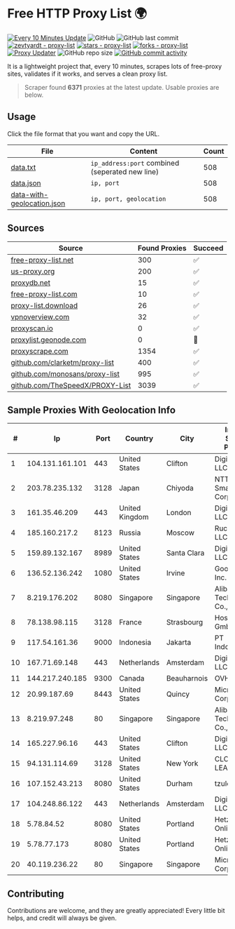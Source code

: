 
# Free HTTP Proxy List 🌍

[![Every 10 Minutes Update](https://github.com/mertguvencli/http-proxy-list/actions/workflows/main.yml/badge.svg?branch=main)](https://github.com/mertguvencli/http-proxy-list/actions/workflows/main.yml)
![GitHub](https://img.shields.io/github/license/mertguvencli/http-proxy-list)
![GitHub last commit](https://img.shields.io/github/last-commit/mertguvencli/http-proxy-list)
[![zevtyardt - proxy-list](https://img.shields.io/static/v1?label=zevtyardt&message=proxy-list&color=blue&logo=github)](https://github.com/zevtyardt/proxy-list "Go to GitHub repo")
[![stars - proxy-list](https://img.shields.io/github/stars/zevtyardt/proxy-list?style=social)](https://github.com/zevtyardt/proxy-list)
[![forks - proxy-list](https://img.shields.io/github/forks/zevtyardt/proxy-list?style=social)](https://github.com/zevtyardt/proxy-list)
[![Proxy Updater](https://github.com/zevtyardt/proxy-list/workflows/Proxy%20Updater/badge.svg)](https://github.com/zevtyardt/proxy-list/actions?query=workflow:"Proxy+Updater")
![GitHub repo size](https://img.shields.io/github/repo-size/zevtyardt/proxy-list)
[![GitHub commit activity](https://img.shields.io/github/commit-activity/m/zevtyardt/proxy-list?logo=commits)](https://github.com/zevtyardt/proxy-list/commits/main)

It is a lightweight project that, every 10 minutes, scrapes lots of free-proxy sites, validates if it works, and serves a clean proxy list.

> Scraper found **6371** proxies at the latest update. Usable proxies are below.

## Usage

Click the file format that you want and copy the URL.

|File|Content|Count|
|----|-------|-----|
|[data.txt](https://raw.githubusercontent.com/mertguvencli/http-proxy-list/main/proxy-list/data.txt)|`ip_address:port` combined (seperated new line)|508|
|[data.json](https://raw.githubusercontent.com/mertguvencli/http-proxy-list/main/proxy-list/data.json)|`ip, port`|508|
|[data-with-geolocation.json](https://raw.githubusercontent.com/mertguvencli/http-proxy-list/main/proxy-list/data-with-geolocation.json)|`ip, port, geolocation`|508|

## Sources

|Source|Found Proxies|Succeed|
|------|-------------|-------|
|[free-proxy-list.net](https://free-proxy-list.net)|300|✅|
|[us-proxy.org](https://www.us-proxy.org)|200|✅|
|[proxydb.net](http://proxydb.net)|15|✅|
|[free-proxy-list.com](https://free-proxy-list.com/?page=&port=&type%5B%5D=http&type%5B%5D=https&up_time=0&search=Search)|10|✅|
|[proxy-list.download](https://www.proxy-list.download/HTTP)|26|✅|
|[vpnoverview.com](https://vpnoverview.com/privacy/anonymous-browsing/free-proxy-servers)|32|✅|
|[proxyscan.io](https://www.proxyscan.io)|0|✅|
|[proxylist.geonode.com](https://proxylist.geonode.com/api/proxy-list?limit=300&page=1&sort_by=lastChecked&sort_type=desc&protocols=http,https)|0|🚫|
|[proxyscrape.com](https://api.proxyscrape.com/v2/?request=displayproxies&protocol=http&timeout=10000&country=all&ssl=all&anonymity=all)|1354|✅|
|[github.com/clarketm/proxy-list](https://raw.githubusercontent.com/clarketm/proxy-list/master/proxy-list-raw.txt)|400|✅|
|[github.com/monosans/proxy-list](https://raw.githubusercontent.com/monosans/proxy-list/main/proxies/http.txt)|995|✅|
|[github.com/TheSpeedX/PROXY-List](https://raw.githubusercontent.com/TheSpeedX/PROXY-List/master/http.txt)|3039|✅|


## Sample Proxies With Geolocation Info

|#|Ip|Port|Country|City|Internet Service Provider|
|-|--|----|-------|----|-------------------------|
|1|104.131.161.101|443|United States|Clifton|DigitalOcean, LLC|
|2|203.78.235.132|3128|Japan|Chiyoda|NTT SmartConnect Corporation|
|3|161.35.46.209|443|United Kingdom|London|DigitalOcean, LLC|
|4|185.160.217.2|8123|Russia|Moscow|Rucomtech LLC|
|5|159.89.132.167|8989|United States|Santa Clara|DigitalOcean, LLC|
|6|136.52.136.242|1080|United States|Irvine|Google Fiber Inc.|
|7|8.219.176.202|8080|Singapore|Singapore|Alibaba (US) Technology Co., Ltd.|
|8|78.138.98.115|3128|France|Strasbourg|Host Europe GmbH|
|9|117.54.161.36|9000|Indonesia|Jakarta|PT IndoInternet|
|10|167.71.69.148|443|Netherlands|Amsterdam|DigitalOcean, LLC|
|11|144.217.240.185|9300|Canada|Beauharnois|OVH SAS|
|12|20.99.187.69|8443|United States|Quincy|Microsoft Corporation|
|13|8.219.97.248|80|Singapore|Singapore|Alibaba (US) Technology Co., Ltd.|
|14|165.227.96.16|443|United States|Clifton|DigitalOcean, LLC|
|15|94.131.114.69|3128|United States|New York|CLOUD LEASE Ltd|
|16|107.152.43.213|8080|United States|Durham|tzulo, inc.|
|17|104.248.86.122|443|Netherlands|Amsterdam|DigitalOcean, LLC|
|18|5.78.84.52|8080|United States|Portland|Hetzner Online GmbH|
|19|5.78.77.173|8080|United States|Portland|Hetzner Online GmbH|
|20|40.119.236.22|80|Singapore|Singapore|Microsoft Corporation|



## Contributing

Contributions are welcome, and they are greatly appreciated! Every
little bit helps, and credit will always be given.

